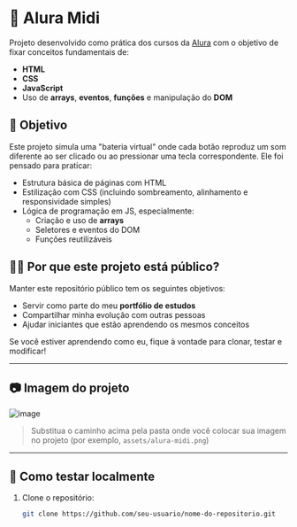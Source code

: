 # 🥁 Alura Midi

Projeto desenvolvido como prática dos cursos da [Alura](https://www.alura.com.br/) com o objetivo de fixar conceitos fundamentais de:

- **HTML**
- **CSS**
- **JavaScript**
- Uso de **arrays**, **eventos**, **funções** e manipulação do **DOM**

## 🎯 Objetivo

Este projeto simula uma "bateria virtual" onde cada botão reproduz um som diferente ao ser clicado ou ao pressionar uma tecla correspondente. Ele foi pensado para praticar:

- Estrutura básica de páginas com HTML
- Estilização com CSS (incluindo sombreamento, alinhamento e responsividade simples)
- Lógica de programação em JS, especialmente:
  - Criação e uso de **arrays**
  - Seletores e eventos do DOM
  - Funções reutilizáveis

## 👨‍💻 Por que este projeto está público?

Manter este repositório público tem os seguintes objetivos:

- Servir como parte do meu **portfólio de estudos**
- Compartilhar minha evolução com outras pessoas
- Ajudar iniciantes que estão aprendendo os mesmos conceitos

Se você estiver aprendendo como eu, fique à vontade para clonar, testar e modificar!

---

## 📷 Imagem do projeto

![image](https://github.com/user-attachments/assets/03bb0996-50c9-4996-abee-2b9c6fa2ae5b)


> Substitua o caminho acima pela pasta onde você colocar sua imagem no projeto (por exemplo, `assets/alura-midi.png`)

---

## 🚀 Como testar localmente

1. Clone o repositório:
   ```bash
   git clone https://github.com/seu-usuario/nome-do-repositorio.git
